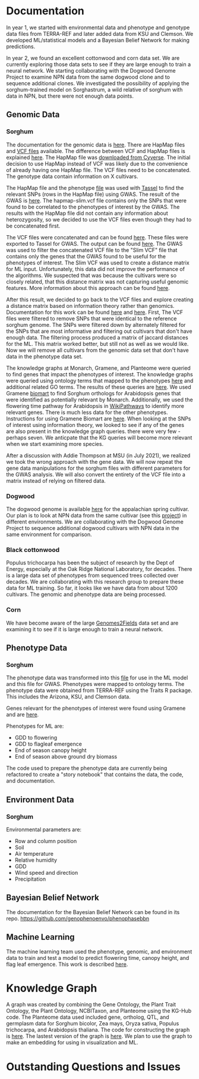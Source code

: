 # Documentation

In year 1, we started with environmental data and phenotype and genotype data files from TERRA-REF and later added data from KSU and Clemson. We developed ML/statistical models and a Bayesian Belief Network for making predictions. 

In year 2, we found an excellent cottonwood and corn data set. We are currently exploring those data sets to see if they are large enough to train a neural network. We starting collaborating with the Dogwood Genome Project to examine NPN data from the same dogwood clone and to sequence additional clones. We investigated the possibility of applying the sorghum-trained model on Sorghastrum, a wild relative of sorghum with data in NPN, but there were not enough data points. 

## Genomic Data
### Sorghum
The documentation for the genomic data is [here](https://docs.terraref.org/experimental-design/experimental-design-genomics).
There are HapMap files and [VCF files](https://datacommons.cyverse.org/browse/iplant/home/shared/terraref/genomics/derived_data/bap/resequencing/danforth_center/version1/gvcf) available. The difference between VCF and HapMap files is explained [here](http://augustogarcia.me/statgen-esalq/Hapmap-and-VCF-formats-and-its-integration-with-onemap/). The HapMap file was [downloaded from Cyverse](https://datacommons.cyverse.org/browse/iplant/home/shared/terraref/genomics/derived_data/bap/resequencing/danforth_center/version1/hapmap). The initial decision to use HapMap instead of VCF was likely due to the convenience of already having one HapMap file. The VCF files need to be concatenated. The genotype data contain information on X cultivars. 

The HapMap file and the phenotype [file](https://docs.google.com/spreadsheets/d/1wxPZUNe6-2DxEYNpklahUOScweRmuiV9Vc0ax6JWFLY/edit#gid=1382556769) was used with [Tassel](https://www.maizegenetics.net/tassel) to find the relevant SNPs (rows in the HapMap file) using GWAS. The result of the GWAS is [here](https://data.monarchinitiative.org/tassel5/). The hapmap-slim.vcf file contains only the SNPs that were found to be correlated to the phenotypes of interest by the GWAS. The results with the HapMap file did not contain any information about heterozygosity, so we decided to use the VCF files even though they had to be concatenated first.

The VCF files were concatenated and can be found [here](https://data.monarchinitiative.org/genophenoenvo/vcf/). These files were exported to Tassel for GWAS. The output can be found [here](https://data.monarchinitiative.org/genophenoenvo/tassel5/). The GWAS was used to filter the concatenated VCF file to the "Slim VCF" file that contains only the genes that the GWAS found to be useful for the phenotypes of interest. The Slim VCF was used to create a distance matrix for ML input. Unfortunately, this data did not improve the performance of the algorithms. We suspected that was because the cultivars were so closely related, that this distance matrix was not capturing useful genomic features. More information about this approach can be found [here](https://github.com/genophenoenvo/genomic_data/tree/master/GenomicApproachPrediction).

After this result, we decided to go back to the VCF files and explore creating a distance matrix based on information theory rather than genomics. Documentation for this work can be found [here](https://github.com/genophenoenvo/genomic_data/tree/master/FriendsOfEntropy) and [here](https://gist.github.com/TomConlin/6d38f8795add0230566456498164a63b). First, The VCF files were filtered to remove SNPs that were identical to the reference sorghum genome. The SNPs were filtered down by alternately filtered for the SNPs that are most informative and filtering out cultivars that don't have enough data. The filtering process produced a matrix of jaccard distances for the ML. This matrix worked better, but still not as well as we would like. Now we will remove all cultivars from the genomic data set that don't have data in the phenotype data set.

The knowledge graphs at Monarch, Gramene, and Planteome were queried to find genes that impact the phenotypes of interest. The knowledge graphs were queried using ontology terms that mapped to the phenotypes [here](https://docs.google.com/spreadsheets/d/1VZRN38Sf4j57SBtkJQIX7zQV4sYXahw7eCaJqYNzC0c/edit#gid=2033025260) and additional related GO terms. The results of these queries are [here](https://docs.google.com/spreadsheets/d/1ugMisjghvSfa0W_TPhA-0_6C8A0X-gwOqPZbzqjJOrg/edit#gid=0). We used Gramene [biomart](http://ensembl.gramene.org/biomart/martview/892190680828bd6ce88eb424dda517cf) to find Sorghum orthologs for Arabidopsis genes that were identified as potentially relevant by Monarch. Additionally, we used the flowering time pathway for Arabidopsis in [WikiPathways](https://www.wikipathways.org/index.php/Pathway:WP2312) to identify more relevant genes. There is much less data for the other phenotypes. Instructions for using Gramene Biomart are [here](https://docs.google.com/presentation/d/1_nwQBiHmgFad7lwwlN_Hqq9WD_ukRSm-21NMX4YRyps/edit#slide=id.p). When looking at the SNPs of interest using information theory, we looked to see if any of the genes are also present in the knowledge graph queries. there were very few - perhaps seven. We anticpate that the KG queries will become more relevant when we start examining more species.

After a discussion with Addie Thompson at MSU (in July 2021), we realized we took the wrong approach with the gene data. We will now repeat the gene data manipulations for the sorghum files with different parameters for the GWAS analysis. We will also convert the entirety of the VCF file into a matrix instead of relying on filtered data.
### Dogwood
The dogwood genome is available [here](https://genomevolution.org/coge/SearchResults.pl?s=Cornus%20florida&p=genome) for the appalachian spring cultivar. Our plan is to look at NPN data from the same cultivar (see this [project](https://www.usanpn.org/nn/cloned-dogwoods)) in different environments. We are collaborating with the Dogwood Genome Project to sequence additional dogwood cultivars with NPN data in the same environment for comparison.
### Black cottonwood
Populus trichocarpa has been the subject of research by the Dept of Energy, especially at the Oak Ridge National Laboratory, for decades. There is a large data set of phenotypes from sequenced trees collected over decades. We are collaborating with this research group to prepare these data for ML training. So far, it looks like we have data from about 1200 cultivars. The genomic and phenotype data are being processed.
### Corn
We have become aware of the large [Genomes2Fields](https://www.genomes2fields.org/) data set and are examining it to see if it is large enough to train a neural network.

## Phenotype Data
### Sorghum
The phenotype data was transformed into this [file](https://docs.google.com/spreadsheets/d/1wxPZUNe6-2DxEYNpklahUOScweRmuiV9Vc0ax6JWFLY/edit#gid=1382556769) for use in the ML model and this file for GWAS. Phenotypes were mapped to ontology terms. The phenotype data were obtained from TERRA-REF using the Traits R package. This includes the Arizona, KSU, and Clemson data. 

Genes relevant for the phenotypes of interest were found using Gramene and are [here](https://docs.google.com/spreadsheets/d/1ugMisjghvSfa0W_TPhA-0_6C8A0X-gwOqPZbzqjJOrg/edit#gid=0).

Phenotypes for ML are:
* GDD to flowering
* GDD to flagleaf emergence
* End of season canopy height
* End of season above ground dry biomass

The code used to prepare the phenotype data are currently being refactored to create a "story notebook" that contains the data, the code, and documentation.

## Environment Data
### Sorghum
Environmental parameters are:
* Row and column position
* Soil
* Air temperature
* Relative humidity
* GDD
* Wind speed and direction
* Precipitation

## Bayesian Belief Network
The documentation for the Bayesian Belief Network can be found in its repo.
https://github.com/genophenoenvo/phenophasebbn

## Machine Learning
The machine learning team used the phenotype, genomic, and environment data to train and test a model to predict flowering time, canopy height, and flag leaf emergence. This work is described [here](https://github.com/genophenoenvo/Machine-Learning).

# Knowledge Graph
A graph was created by combining the Gene Ontology, the Plant Trait Ontology, the Plant Ontology, NCBITaxon, and Planteome using the KG-Hub code. The Planteome data used included gene, ortholog, QTL, and germplasm data for Sorghum bicolor, Zea mays, Oryza sativa, Populus trichocarpa, and Arabidopsis thaliana. The code for constructing the graph is [here](https://github.com/diatomsRcool/eco-kg). The lastest version of the graph is [here](https://github.com/genophenoenvo/knowledge-graph). We plan to use the graph to make an embedding for using in visualization and ML.

# Outstanding Questions and Issues

